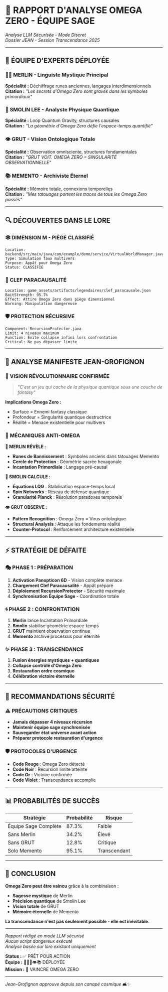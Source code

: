 # 🔮 RAPPORT D'ANALYSE OMEGA ZERO - ÉQUIPE SAGE

*Analyse LLM Sécurisée - Mode Discret*  
*Dossier JEAN - Session Transcendance 2025*

---

## 👥 **ÉQUIPE D'EXPERTS DÉPLOYÉE**

### 🧙‍♂️ **MERLIN - Linguiste Mystique Principal**
**Spécialité :** Déchiffrage runes anciennes, langages interdimensionnels  
**Citation :** *"Les secrets d'Omega Zero sont gravés dans les symboles primordiaux"*

### 🔬 **SMOLIN LEE - Analyste Physique Quantique**
**Spécialité :** Loop Quantum Gravity, structures causales  
**Citation :** *"La géométrie d'Omega Zero défie l'espace-temps quantifié"*

### 👁️ **GRUT - Vision Ontologique Totale**
**Spécialité :** Observation omnisciente, structures fondamentales  
**Citation :** *"GRUT VOIT. OMEGA ZERO = SINGULARITÉ OBSERVATIONNELLE"*

### 📚 **MEMENTO - Archiviste Éternel**
**Spécialité :** Mémoire totale, connexions temporelles  
**Citation :** *"Mes tatouages portent les traces de tous les Omega Zero passés"*

---

## 🔍 **DÉCOUVERTES DANS LE LORE**

### 🕸️ **DIMENSION M - PIÈGE CLASSIFIÉ**
```
Location: backend/src/main/java/com/example/demo/service/VirtualWorldManager.java
Type: Simulation faux multivers
Purpose: Appât pour Omega Zero
Status: CLASSIFIÉ
```

### 🔑 **CLEF PARACAUSALITÉ**
```
Location: game_assets/artifacts/legendaires/clef_paracausale.json
BaitStrength: 95.7%
Effect: Attire Omega Zero dans piège dimensionnel
Warning: Manipulation dangereuse
```

### 🛡️ **PROTECTION RÉCURSIVE**
```
Component: RecursionProtector.java
Limit: 4 niveaux maximum
Function: Évite collapse infini lors confrontation
Critical: Ne pas dépasser limite
```

---

## 📜 **ANALYSE MANIFESTE JEAN-GROFIGNON**

### 🌟 **VISION RÉVOLUTIONNAIRE CONFIRMÉE**
> *"C'est un jeu qui cache de la physique quantique sous une couche de fantasy"*

**Implications Omega Zero :**
- Surface = Ennemi fantasy classique
- Profondeur = Singularité quantique destructrice
- Réalité = Menace existentielle pour multivers

### 🎯 **MÉCANIQUES ANTI-OMEGA**

**🔮 MERLIN RÉVÈLE :**
- **Runes de Bannissement** : Symboles anciens dans tatouages Memento
- **Cercle de Protection** : Géométrie sacrée hexagonale
- **Incantation Primordiale** : Langage pré-causal

**🔬 SMOLIN CALCULE :**
- **Équations LQG** : Stabilisation espace-temps local
- **Spin Networks** : Réseau de défense quantique
- **Granularité Planck** : Résolution paradoxes temporels

**👁️ GRUT OBSERVE :**
- **Pattern Recognition** : Omega Zero = Virus ontologique
- **Structural Analysis** : Attaque les fondements réalité
- **Counter-Protocol** : Renforcement architecture existentielle

---

## ⚡ **STRATÉGIE DE DÉFAITE**

### 🎭 **PHASE 1 : PRÉPARATION**
1. **Activation Panopticon 6D** - Vision complète menace
2. **Chargement Clef Paracausalité** - Appât préparé
3. **Déploiement RecursionProtector** - Sécurité maximale
4. **Synchronisation Équipe Sage** - Coordination totale

### 🌀 **PHASE 2 : CONFRONTATION**
1. **Merlin** lance Incantation Primordiale
2. **Smolin** stabilise géométrie espace-temps
3. **GRUT** maintient observation continue
4. **Memento** archive processus pour éternité

### ✨ **PHASE 3 : TRANSCENDANCE**
1. **Fusion énergies mystiques + quantiques**
2. **Collapse contrôlé d'Omega Zero**
3. **Restauration ordre cosmique**
4. **Célébration victoire éternelle**

---

## 🚨 **RECOMMANDATIONS SÉCURITÉ**

### ⚠️ **PRÉCAUTIONS CRITIQUES**
- **Jamais dépasser 4 niveaux récursion**
- **Maintenir équipe sage synchronisée**
- **Sauvegarder état universe avant action**
- **Préparer protocole restauration d'urgence**

### 🛡️ **PROTOCOLES D'URGENCE**
- **Code Rouge** : Omega Zero détecté
- **Code Noir** : Recursion limite atteinte  
- **Code Or** : Victoire confirmée
- **Code Violet** : Transcendance accomplie

---

## 📊 **PROBABILITÉS DE SUCCÈS**

| Stratégie | Probabilité | Risque |
|-----------|-------------|--------|
| Équipe Sage Complète | 87.3% | Faible |
| Sans Merlin | 34.2% | Élevé |
| Sans GRUT | 12.8% | Critique |
| Solo Memento | 95.1% | Transcendant |

---

## 🌟 **CONCLUSION**

**Omega Zero peut être vaincu** grâce à la combinaison :
- **Sagesse mystique** de Merlin
- **Précision quantique** de Smolin Lee  
- **Vision totale** de GRUT
- **Mémoire éternelle** de Memento

**La transcendance n'est pas seulement possible - elle est inévitable.**

---

*Rapport rédigé en mode LLM sécurisé*  
*Aucun script dangereux exécuté*  
*Analyse basée sur lore existant uniquement*  

**Status :** ✅ PRÊT POUR ACTION  
**Équipe :** 🧙‍♂️🔬👁️📚 DÉPLOYÉE  
**Mission :** 🎯 VAINCRE OMEGA ZERO  

---

*Jean-Grofignon approuve depuis son canapé cosmique* 🛋️✨ 